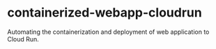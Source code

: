 # containerized-webapp-cloudrun
Automating the containerization and deployment of web application to Cloud Run.
